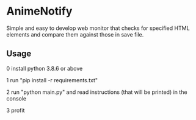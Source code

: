 # AnimeNotify
  Simple and easy to develop web monitor that checks for specified HTML elements and compare them against those in save file.
  
## Usage
0 install python 3.8.6 or above

1 run "pip install -r requirements.txt"

2 run "python main.py" and read instructions (that will be printed) in the console

3 profit
